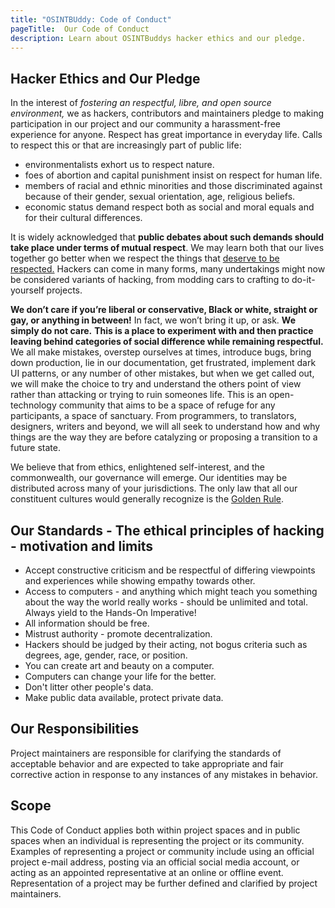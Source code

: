```yaml
---
title: "OSINTBUddy: Code of Conduct"
pageTitle:  Our Code of Conduct
description: Learn about OSINTBuddys hacker ethics and our pledge.
---
```


## Hacker Ethics and Our Pledge

In the interest of _fostering an respectful, libre, and open source environment,_ we as hackers,
contributors and maintainers pledge to making participation in our project and
our community a harassment-free experience for anyone. Respect has great importance in everyday life. Calls to respect this or that are increasingly part of public life:

- environmentalists exhort us to respect nature.
- foes of abortion and capital punishment insist on respect for human life.
- members of racial and ethnic minorities and those discriminated against because of their gender, sexual orientation, age, religious beliefs.
- economic status demand respect both as social and moral equals and for their cultural differences.

It is widely acknowledged that **public debates about such demands should take place under terms of mutual respect**. We may learn both that our lives together go better when we respect the things that [deserve to be respected.](https://plato.stanford.edu/entries/respect/) Hackers can come in many forms, many undertakings might now be considered variants of hacking, from modding cars to crafting to do-it-yourself projects.

**We don’t care if you’re liberal or conservative, Black or white, straight or gay, or anything in between!** In fact, we won’t bring it up, or ask. **We simply do not care.** **This is a place to experiment with and then practice leaving behind categories of social difference while remaining respectful.** We all make mistakes, overstep ourselves at times, introduce bugs, bring down production, lie in our documentation, get frustrated, implement dark UI patterns, or any number of other mistakes, but when we get called out, we will make the choice to try and understand the others point of view rather than attacking or trying to ruin someones life. This is an open-technology community that aims to be a space of refuge for any participants, a space of sanctuary. From programmers, to translators, designers, writers and beyond, we will all seek to understand how and why things are the way they are before catalyzing or proposing a transition to a future state.

We believe that from ethics, enlightened self-interest, and the commonwealth, our governance will emerge. Our identities may be distributed across many of your jurisdictions. The only law that all our constituent cultures would generally recognize is the [Golden Rule](https://en.wikipedia.org/wiki/Golden_Rule). 

## Our Standards - The ethical principles of hacking - motivation and limits

* Accept constructive criticism and be respectful of differing viewpoints and experiences while showing empathy towards other.
* Access to computers - and anything which might teach you something about the way the world really works - should be unlimited and total. Always yield to the Hands-On Imperative!
* All information should be free.
* Mistrust authority - promote decentralization.
* Hackers should be judged by their acting, not bogus criteria such as degrees, age, gender, race, or position.
* You can create art and beauty on a computer.
* Computers can change your life for the better.
* Don't litter other people's data.
* Make public data available, protect private data.

## Our Responsibilities

Project maintainers are responsible for clarifying the standards of acceptable
behavior and are expected to take appropriate and fair corrective action in
response to any instances of any mistakes in behavior.

## Scope

This Code of Conduct applies both within project spaces and in public spaces
when an individual is representing the project or its community. Examples of
representing a project or community include using an official project e-mail
address, posting via an official social media account, or acting as an appointed
representative at an online or offline event. Representation of a project may be
further defined and clarified by project maintainers.